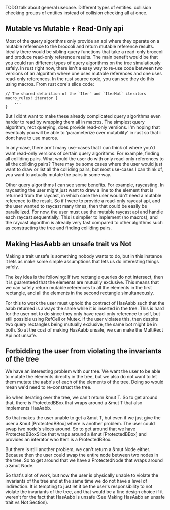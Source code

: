 TODO talk about general usecase. 
Different types of entities. collision checking groups of entities instead of
collision checking all at once.

## Mutable vs Mutable + Read-Only api

Most of the query algorithms only provide an api where they operate on a mutable reference
to the broccoli and return mutable reference results.
Ideally there would be sibling query functions that take a read-only broccoli
and produce read-only reference results. 
The main benefit would be that you could run different types of query algorithms on the tree
simulatiously safely. 
In rust right now, there isn't a easy way to re-use code
between two versions of an algorithm where one uses mutable references and one uses read-only references.
In the rust source code, you can see they do this using macros. From rust core's slice code:

```ignore
// The shared definition of the `Iter` and `IterMut` iterators
macro_rules! iterator {
	...
}
```

But I didnt want to make these already complicated query algorithms even harder to read by
wrapping them all in macros. The simplest query algorithm, rect querying, does provide read-only versions.
I'm hoping that eventualy you will be able to 'parameterize over mutability' in rust so that i dont have to use macros.

In any-case, there arn't many use-cases that I can think of where you'd want read-only versions of certain 
query algorithms. For example, finding all colliding pairs. What would the user do with only read-only references
to all the colliding pairs? There may be some cases where the user would just want to draw or list all the colliding pairs,
but most use-cases I can think of, you want to actually mutate the pairs in some way.

Other query algorithms I can see some benefits. For example, raycasting. In raycasting the user might just want to
draw a line to the element that is returned from the raycast, in which case the user wouldn't need a mutable reference
to the result. So if I were to provide a read-only raycast api, and the user wanted to raycast many times, then that could
be easily be parallelized. For now, the user must use the mutable raycast api and handle each raycast sequentially. This
is simplier to implement (no macros), and the raycast algorithm is already very fast compared to other algrithms such
as constructing the tree and finding colliding pairs.


## Making HasAabb an unsafe trait vs Not

Making a trait unsafe is something nobody wants to do, but in this instance it lets as make some simple assumptions
that lets us do interesting things safely. 

The key idea is the following:
If two rectangle queries do not intersect, then it is guarenteed that the elements are mutually exclusive.
This means that we can safely return mutable references to all the elements in the first rectangle,
and all the elements in the second rectangle simultaneously. 

For this to work the user must uphold the contract of HasAabb such that the aabb returned is always the same
while it is inserted in the tree.
This is hard for the user not to do since they only have read-only reference to self, but still possible using
RefCell or Mutex. If the user violates this, then despite two query rectangles being mutually exclusive,
the same bot might be in both. So at the cost of making HasAabb unsafe, we can make the MultiRect Api not unsafe.



## Forbidding the user from violating the invariants of the tree

We have an interesting problem with our tree. We want the user to be able to mutate the elements directly in the tree,
but we also do not want to let them mutate the aabb's of each of the elements of the tree. Doing so would
mean we'd need to re-construct the tree.

So when iterating over the tree, we can't return &mut T. So to get around that, there is ProtectedBBox that wraps
around a &mut T that also implements HasAabb. 

So that makes the user unable to get a &mut T, but even if we just give the user a &mut [ProtectedBBox<T>] where is another problem. The user could swap two node's slices around. So to get around that we have ProtectedBBoxSlice that wraps
around a &mut [ProtectedBBox<T>] and provides an interator who Item is a ProtectedBBox<T>.

But there is still another problem, we can't return a &mut Node either. Because then the user could swap the entire node
between two nodes in the tree. So to get around that we have a ProtectedNode that wraps around a &mut Node.

So that's alot of work, but now the user is physically unable to violate the invariants of the tree and at the same time
we do not have a level of indirection. It is tempting
to just let it be the user's responsibility to not violate the invariants of the tree, and that would be a fine design
choice if it weren't for the fact that HasAabb is unsafe (See Making HasAabb an unsafe trait vs Not Section).
